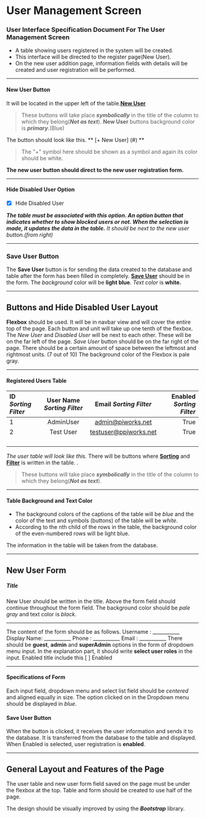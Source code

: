 # User Management Screen
### User Interface Specification Document For The User Management Screen
*   A table showing users registered in the system will be created.
*   This interface will be directed to the register page(New User).
*   On the new user addition page, information fields with details will be created and user registration will be performed.
******************
#### New User Button
It will be located in the upper left of the table.**[New User](#)**

> These buttons will take place ***symbolically*** in the title of the column to which they belong(***Not as text***).
> **New User** buttons background color is ***primary***.(Blue)

The button should look like this. ** [+ New User] (#) **
> The "+" symbol here should be shown as a symbol and again its color should be white.

**The new user button should direct to the new user registration form.**

***************************
#### Hide Disabled User Option
- [x] Hide Disabled User

***The table must be associated with this option. An option button that indicates whether to show blocked users or not. When the selection is made, it updates the data in the table.***
*It should be next to the new user button.(from right)*
******************
### Save User Button
The **Save User** button is for sending the data created to the database and table after the form has been filled in completely.
**[Save User](#)** should be in the form. The *background* color will be **light blue**. *Text color* is **white.**
*****************
## Buttons and Hide Disabled User Layout
**Flexbox** should be used. It will be in navbar view and will cover the entire top of the page. Each button and unit will take up one tenth of the flexbox. The *New User* and *Disabled User* will be next to each other. These will be on the far left of the page. *Save User* button should be on the far right of the page. There should be a certain amount of space between the leftmost and rightmost units. (7 out of 10) The background color of the Flexbox is pale gray.

*****************
#### Registered Users Table

| ID *Sorting* *Filter*     | User Name *Sorting* *Filter*  | Email *Sorting* *Filter*       | Enabled *Sorting* *Filter*  |
| :---        |    :----:   |   :----:      |     ---:  |
| 1           | AdminUser   | admin@piworks.net | True          |
| 2           | Test User   | testuser@ppiworks.net | True          |
|       |  |      |
|         |       |           |
|      |       |   |
|    |       |       |


*The user table will look like this.* There will be buttons where **[Sorting](#)** and **[Filter](#)** is written in the table. .
> These buttons will take place ***symbolically*** in the title of the column to which they belong(***Not as text***).
*********************
#### Table Background and Text Color
- The background colors of the captions of the table will be *blue* and the color of the text and symbols (buttons) of the table will be *white*.
- According to the nth child of the rows in the table, the background color of the even-numbered rows will be light blue.

The information in the table will be taken from the database.
************

## New User Form

##### Title
New User should be written in the title. Above the form field should continue throughout the form field. The background color should be *pale gray* and text color is *black*.

*******
The content of the form should be as follows.
Username    : ___________ <br>
Display Name: ___________
Phone    : ___________
Email    : ___________
There should be **guest**, **admin** and **superAdmin** options in the form of dropdown menu input. In the explanation part, it should write **select user roles** in the input.
Enabled title include this
[ ] Enabled
*****
#### Specifications of Form
Each input field, dropdown menu and select list field should be *centered* and aligned equally in size.
The option clicked on in the Dropdown menu should be displayed in *blue*.

#### Save User Button
When the button is clicked, it receives the user information and sends it to the database. It is transferred from the database to the table and displayed.
When Enabled is selected, user registration is **enabled**.
********* 
## General Layout and Features of the Page

The user table and new user form field saved on the page must be under the flexbox at the top. Table and form should be created to use half of the page.

The design should be visually improved by using the ***Bootstrap*** library.
